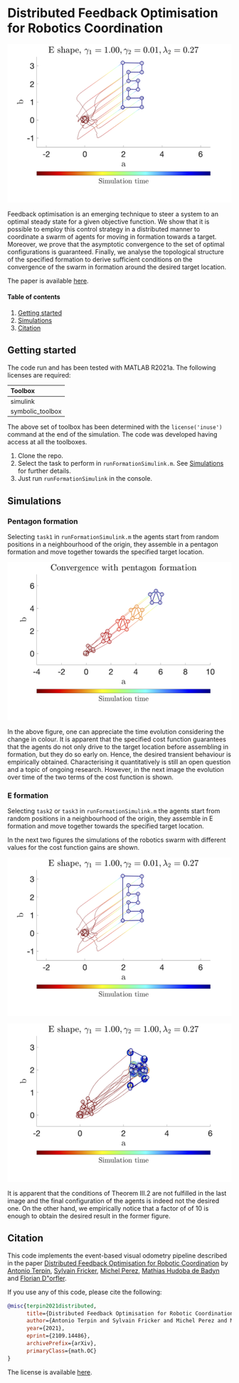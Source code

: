 # Distributed Feedback Optimisation for Robotics Coordination

![Distributed Feedback Optimisation for Robotics Coordination](media/E.png)

Feedback optimisation is an emerging technique to steer a system to an optimal steady state for a given objective function. We show that it is possible to employ this control strategy in a distributed manner to coordinate a swarm of agents for moving in formation towards a target. Moreover, we prove that the asymptotic convergence to the set of optimal configurations is guaranteed. Finally, we analyse the topological structure of the specified formation to derive sufficient conditions on the convergence of the swarm in formation around the desired target location.

The paper is available [here](https://arxiv.org/pdf/2109.14486.pdf).

#### Table of contents
1. [Getting started](#getstarted)
2. [Simulations](#examples)
3. [Citation](#license)

<a name="getstarted"></a>
## Getting started
The code run and has been tested with MATLAB R2021a. The following licenses are required:

|Toolbox|
|:----- |
|simulink|
|symbolic_toolbox|

The above set of toolbox has been determined with the `license('inuse')` command at the end of the simulation. The code was developed having access at all the toolboxes.

1. Clone the repo.
2. Select the task to perform in `runFormationSimulink.m`. See [Simulations](#examples) for further details.
3. Just run `runFormationSimulink` in the console.

<a name="examples"></a>
## Simulations

### Pentagon formation
Selecting `task1` in `runFormationSimulink.m` the agents start from random positions in a neighbourhood of the origin, they assemble in a pentagon formation and move together towards the specified target location.

![Pentagon formation flocking](media/pentagon.png)

In the above figure, one can appreciate the time evolution considering the change in colour. It is apparent that the specified cost function guarantees that the agents do not only drive to the target location before assembling in formation, but they do so early on. Hence, the desired transient behaviour is empirically obtained. Characterising it quantitatively is still an open question and a topic of ongoing research. However, in the next image the evolution over time of the two terms of the cost function is shown.

### E formation
Selecting `task2` or `task3` in `runFormationSimulink.m` the agents start from random positions in a neighbourhood of the origin, they assemble in E formation and move together towards the specified target location.

In the next two figures the simulations of the robotics swarm with different values for the cost function gains are shown.

![Correct convergence to target location in formation -- `task2`](media/E.png)

![Convergence to undesired formation -- `task3`](media/Ewrong.png)

It is apparent that the conditions of Theorem III.2 are not fulfilled in the last image and the final configuration of the agents is indeed not the desired one. On the other hand, we empirically notice that a factor of of 10 is enough to obtain the desired result in the former figure.


<a name="license"></a>
## Citation
This code implements the event-based visual odometry pipeline described in the paper [Distributed Feedback Optimisation for Robotic Coordination](https://arxiv.org/pdf/2109.14486.pdf) by [Antonio Terpin](), [Sylvain Fricker](), [Michel Perez](), [Mathias Hudoba de Badyn](http://people.ee.ethz.ch/~mbadyn/) and [Florian D\"orfler](http://people.ee.ethz.ch/~floriand/).

If you use any of this code, please cite the following:
```bibtex
@misc{terpin2021distributed,
      title={Distributed Feedback Optimisation for Robotic Coordination}, 
      author={Antonio Terpin and Sylvain Fricker and Michel Perez and Mathias Hudoba de Badyn and Florian Dörfler},
      year={2021},
      eprint={2109.14486},
      archivePrefix={arXiv},
      primaryClass={math.OC}
}
```

The license is available [here](LICENSE).
